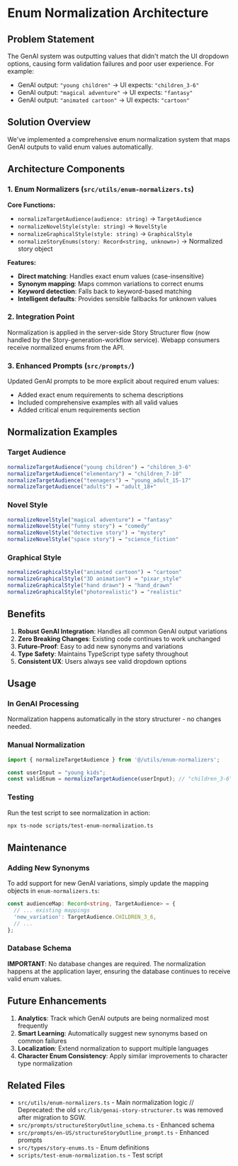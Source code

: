 # Enum Normalization Architecture

## Problem Statement

The GenAI system was outputting values that didn't match the UI dropdown options, causing form validation failures and poor user experience. For example:

- GenAI output: `"young children"` → UI expects: `"children_3-6"`
- GenAI output: `"magical adventure"` → UI expects: `"fantasy"`  
- GenAI output: `"animated cartoon"` → UI expects: `"cartoon"`

## Solution Overview

We've implemented a comprehensive enum normalization system that maps GenAI outputs to valid enum values automatically.

## Architecture Components

### 1. Enum Normalizers (`src/utils/enum-normalizers.ts`)

**Core Functions:**
- `normalizeTargetAudience(audience: string)` → `TargetAudience`
- `normalizeNovelStyle(style: string)` → `NovelStyle`  
- `normalizeGraphicalStyle(style: string)` → `GraphicalStyle`
- `normalizeStoryEnums(story: Record<string, unknown>)` → Normalized story object

**Features:**
- **Direct matching**: Handles exact enum values (case-insensitive)
- **Synonym mapping**: Maps common variations to correct enums
- **Keyword detection**: Falls back to keyword-based matching
- **Intelligent defaults**: Provides sensible fallbacks for unknown values

### 2. Integration Point

Normalization is applied in the server-side Story Structurer flow (now handled by the Story-generation-workflow service). Webapp consumers receive normalized enums from the API.

### 3. Enhanced Prompts (`src/prompts/`)

Updated GenAI prompts to be more explicit about required enum values:
- Added exact enum requirements to schema descriptions
- Included comprehensive examples with all valid values
- Added critical enum requirements section

## Normalization Examples

### Target Audience
```typescript
normalizeTargetAudience("young children") → "children_3-6"
normalizeTargetAudience("elementary") → "children_7-10"  
normalizeTargetAudience("teenagers") → "young_adult_15-17"
normalizeTargetAudience("adults") → "adult_18+"
```

### Novel Style
```typescript
normalizeNovelStyle("magical adventure") → "fantasy"
normalizeNovelStyle("funny story") → "comedy"
normalizeNovelStyle("detective story") → "mystery"
normalizeNovelStyle("space story") → "science_fiction"
```

### Graphical Style
```typescript
normalizeGraphicalStyle("animated cartoon") → "cartoon"
normalizeGraphicalStyle("3D animation") → "pixar_style"
normalizeGraphicalStyle("hand drawn") → "hand_drawn"
normalizeGraphicalStyle("photorealistic") → "realistic"
```

## Benefits

1. **Robust GenAI Integration**: Handles all common GenAI output variations
2. **Zero Breaking Changes**: Existing code continues to work unchanged
3. **Future-Proof**: Easy to add new synonyms and variations
4. **Type Safety**: Maintains TypeScript type safety throughout
5. **Consistent UX**: Users always see valid dropdown options

## Usage

### In GenAI Processing
Normalization happens automatically in the story structurer - no changes needed.

### Manual Normalization
```typescript
import { normalizeTargetAudience } from '@/utils/enum-normalizers';

const userInput = "young kids";
const validEnum = normalizeTargetAudience(userInput); // "children_3-6"
```

### Testing
Run the test script to see normalization in action:
```bash
npx ts-node scripts/test-enum-normalization.ts
```

## Maintenance

### Adding New Synonyms
To add support for new GenAI variations, simply update the mapping objects in `enum-normalizers.ts`:

```typescript
const audienceMap: Record<string, TargetAudience> = {
  // ... existing mappings
  'new_variation': TargetAudience.CHILDREN_3_6,
  // ... 
};
```

### Database Schema
**IMPORTANT**: No database changes are required. The normalization happens at the application layer, ensuring the database continues to receive valid enum values.

## Future Enhancements

1. **Analytics**: Track which GenAI outputs are being normalized most frequently
2. **Smart Learning**: Automatically suggest new synonyms based on common failures
3. **Localization**: Extend normalization to support multiple languages
4. **Character Enum Consistency**: Apply similar improvements to character type normalization

## Related Files

- `src/utils/enum-normalizers.ts` - Main normalization logic
// Deprecated: the old `src/lib/genai-story-structurer.ts` was removed after migration to SGW.
- `src/prompts/structureStoryOutline_schema.ts` - Enhanced schema
- `src/prompts/en-US/structureStoryOutline_prompt.ts` - Enhanced prompts
- `src/types/story-enums.ts` - Enum definitions
- `scripts/test-enum-normalization.ts` - Test script
